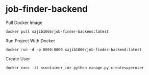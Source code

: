 # job-finder-backend

Pull Docker Image

```
docker pull sajib1066/job-finder-backend:latest
```

Run Project With Docker

```
docker run -d -p 8000:8000 sajib1066/job-finder-backend:latest
```

Create User

```
docker exec -it <container_id> python manage.py createsuperuser
```
